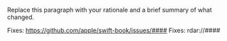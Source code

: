 <!-- If this pull request incorporates language changes from a Swift Evolution proposal, add the SE number in square brackets at the end of the PR title. -->

<!-- What's in this pull request? -->
Replace this paragraph with your rationale and a brief summary of what changed.

<!-- Link to the issue that this pull request fixes, if applicable. -->
Fixes: https://github.com/apple/swift-book/issues/####
Fixes: rdar://####
